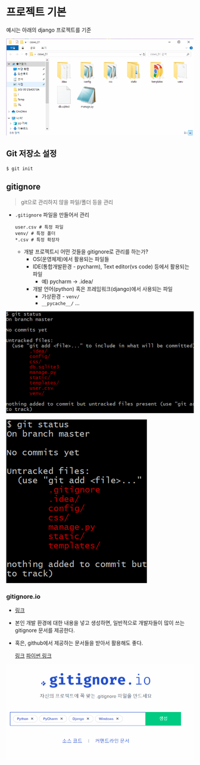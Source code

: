 # 프로젝트 기본

예시는 아래의 django 프로젝트를 기준

[![image-20210604101052306](md-images/image-20210604101052306.png)](https://github.com/edutak/TIL/blob/master/git/md-images/image-20210604101052306.png)

## Git 저장소 설정

```
$ git init
```

## gitignore

> git으로 관리하지 않을 파일/폴더 등을 관리

- `.gitignore` 파일을 만들어서 관리

  ```
  user.csv # 특정 파일
  venv/ # 특정 폴더
  *.csv # 특정 확장자
  ```

  - 개발 프로젝트시 어떤 것들을 gitignore로 관리를 하는가?
    - OS(운영체제)에서 활용되는 파일들
    - IDE(통합개발환경 - pycharm), Text editor(vs code) 등에서 활용되는 파일
      - 예) pycharm -> .idea/
    - 개발 언어(python) 혹은 프레임워크(django)에서 사용되는 파일
      - 가상환경 - `venv/`
      - `__pycache__/` ...

[![image-20210604101521527](md-images/image-20210604101521527.png)](https://github.com/edutak/TIL/blob/master/git/md-images/image-20210604101521527.png)

[![image-20210604102556118](md-images/image-20210604102556118.png)](https://github.com/edutak/TIL/blob/master/git/md-images/image-20210604102556118.png)

### gitignore.io

- [링크](https://gitignore.io/)

- 본인 개발 환경에 대한 내용을 넣고 생성하면, 일반적으로 개발자들이 많이 쓰는 gitignore 문서를 제공한다.

- 혹은, github에서 제공하는 문서들을 받아서 활용해도 좋다.

  [링크](https://github.com/github/gitignore) [파이썬 링크](https://github.com/github/gitignore/blob/master/Python.gitignore)

[![image-20210604101917056](md-images/image-20210604101917056.png)](https://github.com/edutak/TIL/blob/master/git/md-images/image-20210604101917056.png)